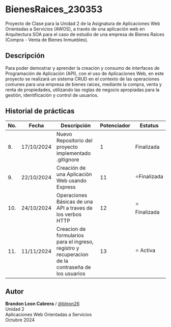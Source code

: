 # BienesRaices_230353
Proyecto de Clase para la Unidad 2 de la Asignatura de Aplicaciones Web Orientadas a Servicios (AWOS), a través de una aplicación web en Arquitectura SOA para el caso de estudio de una empresa de Bienes Raíces (Compra - Venta de Bienes Inmuebles).


## Descripción
Para poder demostrar y aprender la creación y consumo de interfaces de Programación de Aplicación (API), con el uso de Aplicaciones Web, en este proyecto se realizará un sistema CRUD en el contexto de las operaciones comunes para una empresa de bienes raíces, mediante la compra, venta y renta de propiedades, utilizando las reglas de negocio apropiadas para la gestión, identificación y control de usuarios.

## Historial de prácticas
|No.|Fecha|Descripción|Potenciador|Estatus|
|---|---|---|---|---|
|8.|17/10/2024|Nuevo Repositorio del proyecto implementado .gitignore|1|Finalizada|
|9.|22/10/2024|Creación de una Aplicación Web usando Express|11|⭐Finalizada|
|10.|24/10/2024|Operaciones Básicas de una API a traves de los verbos HTTP|12|⭐ Finalizada|
|11.|11/11/2024|Creacion de formularios para el ingreso, registro y recuperacion de la contraseña de los usuarios|13|⭐ Activa|

## Autor
**Brandon Leon Cabrera** / [@bleon26](https://github.com/bleon26)<br>
Unidad 2 <br>
Aplicaciones Web Orientadas a Servicios<br>
Octubre 2024
